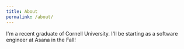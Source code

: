 ```yaml
---
title: About
permalink: /about/
---
```


I'm a recent graduate of Cornell University. I'll be starting as a software
engineer at Asana in the Fall!
